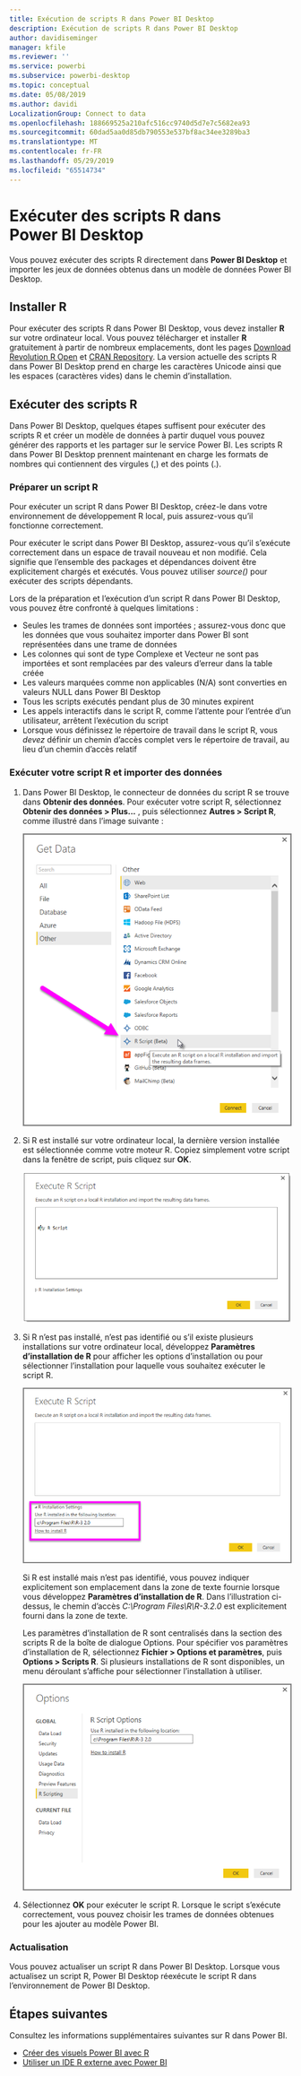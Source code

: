 ```yaml
---
title: Exécution de scripts R dans Power BI Desktop
description: Exécution de scripts R dans Power BI Desktop
author: davidiseminger
manager: kfile
ms.reviewer: ''
ms.service: powerbi
ms.subservice: powerbi-desktop
ms.topic: conceptual
ms.date: 05/08/2019
ms.author: davidi
LocalizationGroup: Connect to data
ms.openlocfilehash: 188669525a210afc516cc9740d5d7e7c5682ea93
ms.sourcegitcommit: 60dad5aa0d85db790553e537bf8ac34ee3289ba3
ms.translationtype: MT
ms.contentlocale: fr-FR
ms.lasthandoff: 05/29/2019
ms.locfileid: "65514734"
---
```

# <a name="run-r-scripts-in-power-bi-desktop"></a>Exécuter des scripts R dans Power BI Desktop
Vous pouvez exécuter des scripts R directement dans **Power BI Desktop** et importer les jeux de données obtenus dans un modèle de données Power BI Desktop.

## <a name="install-r"></a>Installer R
Pour exécuter des scripts R dans Power BI Desktop, vous devez installer **R** sur votre ordinateur local. Vous pouvez télécharger et installer **R** gratuitement à partir de nombreux emplacements, dont les pages [Download Revolution R Open](https://mran.revolutionanalytics.com/download/) et [CRAN Repository](https://cran.r-project.org/bin/windows/base/). La version actuelle des scripts R dans Power BI Desktop prend en charge les caractères Unicode ainsi que les espaces (caractères vides) dans le chemin d’installation.

## <a name="run-r-scripts"></a>Exécuter des scripts R
Dans Power BI Desktop, quelques étapes suffisent pour exécuter des scripts R et créer un modèle de données à partir duquel vous pouvez générer des rapports et les partager sur le service Power BI. Les scripts R dans Power BI Desktop prennent maintenant en charge les formats de nombres qui contiennent des virgules (,) et des points (.).

### <a name="prepare-an-r-script"></a>Préparer un script R
Pour exécuter un script R dans Power BI Desktop, créez-le dans votre environnement de développement R local, puis assurez-vous qu’il fonctionne correctement.

Pour exécuter le script dans Power BI Desktop, assurez-vous qu’il s’exécute correctement dans un espace de travail nouveau et non modifié. Cela signifie que l’ensemble des packages et dépendances doivent être explicitement chargés et exécutés. Vous pouvez utiliser *source()* pour exécuter des scripts dépendants.

Lors de la préparation et l’exécution d’un script R dans Power BI Desktop, vous pouvez être confronté à quelques limitations :

* Seules les trames de données sont importées ; assurez-vous donc que les données que vous souhaitez importer dans Power BI sont représentées dans une trame de données
* Les colonnes qui sont de type Complexe et Vecteur ne sont pas importées et sont remplacées par des valeurs d’erreur dans la table créée
* Les valeurs marquées comme non applicables (N/A) sont converties en valeurs NULL dans Power BI Desktop
* Tous les scripts exécutés pendant plus de 30 minutes expirent
* Les appels interactifs dans le script R, comme l’attente pour l’entrée d’un utilisateur, arrêtent l’exécution du script
* Lorsque vous définissez le répertoire de travail dans le script R, vous *devez* définir un chemin d’accès complet vers le répertoire de travail, au lieu d’un chemin d’accès relatif

### <a name="run-your-r-script-and-import-data"></a>Exécuter votre script R et importer des données
1. Dans Power BI Desktop, le connecteur de données du script R se trouve dans **Obtenir des données**. Pour exécuter votre script R, sélectionnez **Obtenir des données &gt; Plus...** , puis sélectionnez **Autres &gt; Script R**, comme illustré dans l’image suivante :
   
   ![](media/desktop-r-scripts/r-scripts-1.png)
2. Si R est installé sur votre ordinateur local, la dernière version installée est sélectionnée comme votre moteur R. Copiez simplement votre script dans la fenêtre de script, puis cliquez sur **OK**.
   
   ![](media/desktop-r-scripts/r-scripts-2.png)
3. Si R n’est pas installé, n’est pas identifié ou s’il existe plusieurs installations sur votre ordinateur local, développez **Paramètres d’installation de R** pour afficher les options d’installation ou pour sélectionner l’installation pour laquelle vous souhaitez exécuter le script R.
   
   ![](media/desktop-r-scripts/r-scripts-3.png)
   
   Si R est installé mais n’est pas identifié, vous pouvez indiquer explicitement son emplacement dans la zone de texte fournie lorsque vous développez **Paramètres d’installation de R**. Dans l’illustration ci-dessus, le chemin d’accès *C:\Program Files\R\R-3.2.0* est explicitement fourni dans la zone de texte.
   
   Les paramètres d’installation de R sont centralisés dans la section des scripts R de la boîte de dialogue Options. Pour spécifier vos paramètres d’installation de R, sélectionnez **Fichier > Options et paramètres**, puis **Options > Scripts R**. Si plusieurs installations de R sont disponibles, un menu déroulant s’affiche pour sélectionner l’installation à utiliser.
   
   ![](media/desktop-r-scripts/r-scripts-4.png)
4. Sélectionnez **OK** pour exécuter le script R. Lorsque le script s’exécute correctement, vous pouvez choisir les trames de données obtenues pour les ajouter au modèle Power BI.

### <a name="refresh"></a>Actualisation
Vous pouvez actualiser un script R dans Power BI Desktop. Lorsque vous actualisez un script R, Power BI Desktop réexécute le script R dans l’environnement de Power BI Desktop.

## <a name="next-steps"></a>Étapes suivantes
Consultez les informations supplémentaires suivantes sur R dans Power BI.

* [Créer des visuels Power BI avec R](desktop-r-visuals.md)
* [Utiliser un IDE R externe avec Power BI](desktop-r-ide.md)

